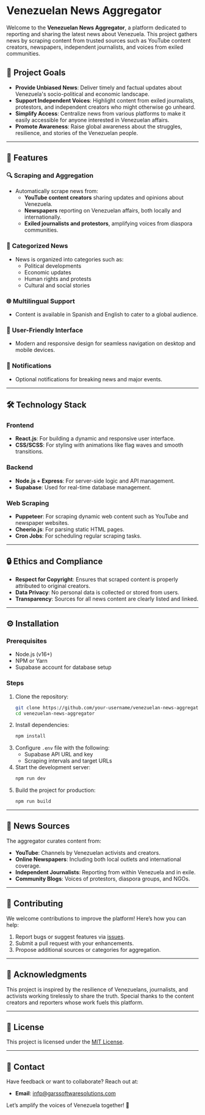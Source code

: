 # Venezuelan News Aggregator

Welcome to the **Venezuelan News Aggregator**, a platform dedicated to reporting and sharing the latest news about Venezuela. This project gathers news by scraping content from trusted sources such as YouTube content creators, newspapers, independent journalists, and voices from exiled communities.

## 🎯 **Project Goals**

- **Provide Unbiased News**: Deliver timely and factual updates about Venezuela's socio-political and economic landscape.
- **Support Independent Voices**: Highlight content from exiled journalists, protestors, and independent creators who might otherwise go unheard.
- **Simplify Access**: Centralize news from various platforms to make it easily accessible for anyone interested in Venezuelan affairs.
- **Promote Awareness**: Raise global awareness about the struggles, resilience, and stories of the Venezuelan people.

---

## 🚀 **Features**

### 🔍 **Scraping and Aggregation**
- Automatically scrape news from:
  - **YouTube content creators** sharing updates and opinions about Venezuela.
  - **Newspapers** reporting on Venezuelan affairs, both locally and internationally.
  - **Exiled journalists and protestors**, amplifying voices from diaspora communities.

### 📜 **Categorized News**
- News is organized into categories such as:
  - Political developments
  - Economic updates
  - Human rights and protests
  - Cultural and social stories

### 🌐 **Multilingual Support**
- Content is available in Spanish and English to cater to a global audience.

### 📱 **User-Friendly Interface**
- Modern and responsive design for seamless navigation on desktop and mobile devices.

### 🔔 **Notifications**
- Optional notifications for breaking news and major events.

---

## 🛠️ **Technology Stack**

### **Frontend**
- **React.js**: For building a dynamic and responsive user interface.
- **CSS/SCSS**: For styling with animations like flag waves and smooth transitions.

### **Backend**
- **Node.js + Express**: For server-side logic and API management.
- **Supabase**: Used for real-time database management.

### **Web Scraping**
- **Puppeteer**: For scraping dynamic web content such as YouTube and newspaper websites.
- **Cheerio.js**: For parsing static HTML pages.
- **Cron Jobs**: For scheduling regular scraping tasks.

---

## 🔒 **Ethics and Compliance**

- **Respect for Copyright**: Ensures that scraped content is properly attributed to original creators.
- **Data Privacy**: No personal data is collected or stored from users.
- **Transparency**: Sources for all news content are clearly listed and linked.

---

## ⚙️ **Installation**

### Prerequisites
- Node.js (v16+)
- NPM or Yarn
- Supabase account for database setup

### Steps
1. Clone the repository:
   ```bash
   git clone https://github.com/your-username/venezuelan-news-aggregator.git
   cd venezuelan-news-aggregator
   ```
2. Install dependencies:
   ```bash
   npm install
   ```
3. Configure `.env` file with the following:
   - Supabase API URL and key
   - Scraping intervals and target URLs
4. Start the development server:
   ```bash
   npm run dev
   ```
5. Build the project for production:
   ```bash
   npm run build
   ```

---

## 📰 **News Sources**

The aggregator curates content from:
- **YouTube**: Channels by Venezuelan activists and creators.
- **Online Newspapers**: Including both local outlets and international coverage.
- **Independent Journalists**: Reporting from within Venezuela and in exile.
- **Community Blogs**: Voices of protestors, diaspora groups, and NGOs.

---

## 🤝 **Contributing**

We welcome contributions to improve the platform! Here’s how you can help:
1. Report bugs or suggest features via [issues](https://github.com/your-username/venezuelan-news-aggregator/issues).
2. Submit a pull request with your enhancements.
3. Propose additional sources or categories for aggregation.

---

## 🙌 **Acknowledgments**

This project is inspired by the resilience of Venezuelans, journalists, and activists working tirelessly to share the truth. Special thanks to the content creators and reporters whose work fuels this platform.

---

## 📜 **License**

This project is licensed under the [MIT License](LICENSE).

---

## 📧 **Contact**

Have feedback or want to collaborate? Reach out at:
- **Email**: infp@garssoftwaresolutions.com
<!-- - **Twitter**: [@VenezNews](https://twitter.com/VenezNews) -->

Let’s amplify the voices of Venezuela together! 🌟